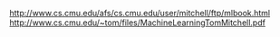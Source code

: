 http://www.cs.cmu.edu/afs/cs.cmu.edu/user/mitchell/ftp/mlbook.html
http://www.cs.cmu.edu/~tom/files/MachineLearningTomMitchell.pdf
